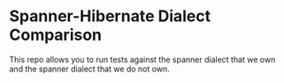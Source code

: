 # Spanner-Hibernate Dialect Comparison

This repo allows you to run tests against the spanner dialect that we own and the spanner dialect that we do not own.

